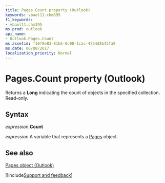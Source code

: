 ```yaml
---
title: Pages.Count property (Outlook)
keywords: vbaol11.chm395
f1_keywords:
- vbaol11.chm395
ms.prod: outlook
api_name:
- Outlook.Pages.Count
ms.assetid: f10f8e83-81b5-0c08-1cac-4754d8b43fa9
ms.date: 06/08/2017
localization_priority: Normal
---
```



# Pages.Count property (Outlook)

Returns a  **Long** indicating the count of objects in the specified collection. Read-only.


## Syntax

_expression_.**Count**

_expression_ A variable that represents a [Pages](Outlook.Pages.md) object.


## See also


[Pages object (Outlook)](Outlook.Pages.md)

[!include[Support and feedback](~/includes/feedback-boilerplate.md)]